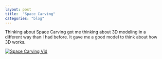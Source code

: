 ```yaml
---
layout: post
title:  "Space Carving"
categories: "blog"
---
```


Thinking about Space Carving got me thinking about 3D modeling in a different way than I had before. It gave me a good model to think about how 3D works.

[![Space Carving Vid](http://img.youtube.com/vi/cGs90KF4oTc/0.jpg)](https://www.youtube.com/watch?v=cGs90KF4oTc)